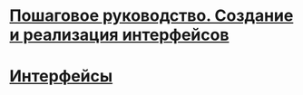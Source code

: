 # [Пошаговое руководство. Создание и реализация интерфейсов](walkthrough-creating-and-implementing-interfaces.md)
# [Интерфейсы](index.md)
